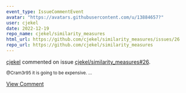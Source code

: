 ```yaml
---
event_type: IssueCommentEvent
avatar: "https://avatars.githubusercontent.com/u/13884657?"
user: cjekel
date: 2022-12-19
repo_name: cjekel/similarity_measures
html_url: https://github.com/cjekel/similarity_measures/issues/26
repo_url: https://github.com/cjekel/similarity_measures
---
```


<a href='https://github.com/cjekel' target='_blank'>cjekel</a> commented on issue <a href='https://github.com/cjekel/similarity_measures/issues/26' target='_blank'>cjekel/similarity_measures#26</a>.

<small>@Cram3r95 it is going to be expensive. ...</small>

<a href='https://github.com/cjekel/similarity_measures/issues/26' target='_blank'>View Comment</a>